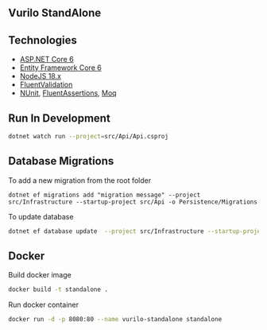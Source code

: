 ## Vurilo StandAlone

## Technologies

* [ASP.NET Core 6](https://docs.microsoft.com/en-us/aspnet/core/introduction-to-aspnet-core)
* [Entity Framework Core 6](https://docs.microsoft.com/en-us/ef/core/)
* [NodeJS 18.x](https://nodejs.org)
* [FluentValidation](https://fluentvalidation.net/)
* [NUnit](https://nunit.org/), [FluentAssertions](https://fluentassertions.com/), [Moq](https://github.com/moq)

## Run In Development

```bash
dotnet watch run --project=src/Api/Api.csproj
```

## Database Migrations

To add a new migration from the root folder

```
dotnet ef migrations add "migration message" --project src/Infrastructure --startup-project src/Api -o Persistence/Migrations
```

To update database

```bash
dotnet ef database update  --project src/Infrastructure --startup-project src/Api
```

## Docker

Build docker image

```bash
docker build -t standalone . 
```

Run docker container

```bash
docker run -d -p 8080:80 --name vurilo-standalone standalone
```

